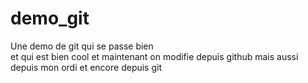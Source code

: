  
# demo_git
Une demo de git
qui se passe bien  
et qui est bien cool
et maintenant on modifie depuis github
mais aussi depuis mon ordi
et encore depuis git
